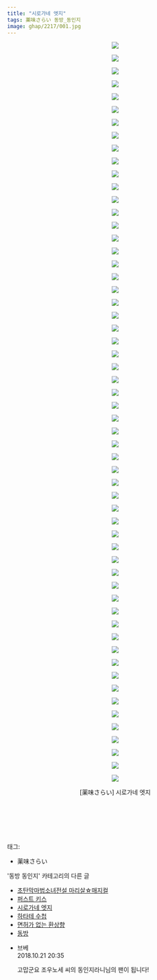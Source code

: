 ```yaml
---
title: "시로가네 엣지"
tags: 薬味さらい 동방_동인지
image: ghap/2217/001.jpg
---
```

<div class="article">
<p style="text-align: center; clear: none; float: none;"><img src="{{ site.nasurl }}/ghap/2217/001.jpg"/></p>
<p style="text-align: center; clear: none; float: none;"><img src="{{ site.nasurl }}/ghap/2217/002.jpg"/></p>
<p style="text-align: center; clear: none; float: none;"><img src="{{ site.nasurl }}/ghap/2217/003.jpg"/></p>
<p style="text-align: center; clear: none; float: none;"><img src="{{ site.nasurl }}/ghap/2217/004.jpg"/></p>
<p style="text-align: center; clear: none; float: none;"><img src="{{ site.nasurl }}/ghap/2217/005.jpg"/></p>
<p style="text-align: center; clear: none; float: none;"><img src="{{ site.nasurl }}/ghap/2217/006.jpg"/></p>
<p style="text-align: center; clear: none; float: none;"><img src="{{ site.nasurl }}/ghap/2217/007.jpg"/></p>
<p style="text-align: center; clear: none; float: none;"><img src="{{ site.nasurl }}/ghap/2217/008.jpg"/></p>
<p style="text-align: center; clear: none; float: none;"><img src="{{ site.nasurl }}/ghap/2217/009.jpg"/></p>
<p style="text-align: center; clear: none; float: none;"><img src="{{ site.nasurl }}/ghap/2217/010.jpg"/></p>
<p style="text-align: center; clear: none; float: none;"><img src="{{ site.nasurl }}/ghap/2217/011.jpg"/></p>
<p style="text-align: center; clear: none; float: none;"><img src="{{ site.nasurl }}/ghap/2217/012.jpg"/></p>
<p style="text-align: center; clear: none; float: none;"><img src="{{ site.nasurl }}/ghap/2217/013.jpg"/></p>
<p style="text-align: center; clear: none; float: none;"><img src="{{ site.nasurl }}/ghap/2217/014.jpg"/></p>
<p style="text-align: center; clear: none; float: none;"><img src="{{ site.nasurl }}/ghap/2217/015.jpg"/></p>
<p style="text-align: center; clear: none; float: none;"><img src="{{ site.nasurl }}/ghap/2217/016.jpg"/></p>
<p style="text-align: center; clear: none; float: none;"><img src="{{ site.nasurl }}/ghap/2217/017.jpg"/></p>
<p style="text-align: center; clear: none; float: none;"><img src="{{ site.nasurl }}/ghap/2217/018.jpg"/></p>
<p style="text-align: center; clear: none; float: none;"><img src="{{ site.nasurl }}/ghap/2217/019.jpg"/></p>
<p style="text-align: center; clear: none; float: none;"><img src="{{ site.nasurl }}/ghap/2217/020.jpg"/></p>
<p style="text-align: center; clear: none; float: none;"><img src="{{ site.nasurl }}/ghap/2217/021.jpg"/></p>
<p style="text-align: center; clear: none; float: none;"><img src="{{ site.nasurl }}/ghap/2217/022.jpg"/></p>
<p style="text-align: center; clear: none; float: none;"><img src="{{ site.nasurl }}/ghap/2217/023.jpg"/></p>
<p style="text-align: center; clear: none; float: none;"><img src="{{ site.nasurl }}/ghap/2217/024.jpg"/></p>
<p style="text-align: center; clear: none; float: none;"><img src="{{ site.nasurl }}/ghap/2217/025.jpg"/></p>
<p style="text-align: center; clear: none; float: none;"><img src="{{ site.nasurl }}/ghap/2217/026.jpg"/></p>
<p style="text-align: center; clear: none; float: none;"><img src="{{ site.nasurl }}/ghap/2217/027.jpg"/></p>
<p style="text-align: center; clear: none; float: none;"><img src="{{ site.nasurl }}/ghap/2217/028.jpg"/></p>
<p style="text-align: center; clear: none; float: none;"><img src="{{ site.nasurl }}/ghap/2217/029.jpg"/></p>
<p style="text-align: center; clear: none; float: none;"><img src="{{ site.nasurl }}/ghap/2217/030.jpg"/></p>
<p style="text-align: center; clear: none; float: none;"><img src="{{ site.nasurl }}/ghap/2217/031.jpg"/></p>
<p style="text-align: center; clear: none; float: none;"><img src="{{ site.nasurl }}/ghap/2217/032.jpg"/></p>
<p style="text-align: center; clear: none; float: none;"><img src="{{ site.nasurl }}/ghap/2217/033.jpg"/></p>
<p style="text-align: center; clear: none; float: none;"><img src="{{ site.nasurl }}/ghap/2217/034.jpg"/></p>
<p style="text-align: center; clear: none; float: none;"><img src="{{ site.nasurl }}/ghap/2217/035.jpg"/></p>
<p style="text-align: center; clear: none; float: none;"><img src="{{ site.nasurl }}/ghap/2217/036.jpg"/></p>
<p style="text-align: center; clear: none; float: none;"><img src="{{ site.nasurl }}/ghap/2217/037.jpg"/></p>
<p style="text-align: center; clear: none; float: none;"><img src="{{ site.nasurl }}/ghap/2217/038.jpg"/></p>
<p style="text-align: center; clear: none; float: none;"><img src="{{ site.nasurl }}/ghap/2217/039.jpg"/></p>
<p style="text-align: center; clear: none; float: none;"><img src="{{ site.nasurl }}/ghap/2217/040.jpg"/></p>
<p style="text-align: center; clear: none; float: none;"><img src="{{ site.nasurl }}/ghap/2217/041.jpg"/></p>
<p style="text-align: center; clear: none; float: none;"><img src="{{ site.nasurl }}/ghap/2217/042.jpg"/></p>
<p style="text-align: center; clear: none; float: none;"><img src="{{ site.nasurl }}/ghap/2217/043.jpg"/></p>
<p style="text-align: center; clear: none; float: none;"><img src="{{ site.nasurl }}/ghap/2217/044.jpg"/></p>
<p style="text-align: center; clear: none; float: none;"><img src="{{ site.nasurl }}/ghap/2217/045.jpg"/></p>
<p style="text-align: center; clear: none; float: none;"><img src="{{ site.nasurl }}/ghap/2217/046.jpg"/></p>
<p style="text-align: center; clear: none; float: none;"><img src="{{ site.nasurl }}/ghap/2217/047.jpg"/></p>
<p style="text-align: center; clear: none; float: none;"><img src="{{ site.nasurl }}/ghap/2217/048.jpg"/></p>
<p style="text-align: center; clear: none; float: none;"><img src="{{ site.nasurl }}/ghap/2217/049.jpg"/></p>
<p style="text-align: center; clear: none; float: none;"><img src="{{ site.nasurl }}/ghap/2217/050.jpg"/></p>
<p style="text-align: center; clear: none; float: none;"><img src="{{ site.nasurl }}/ghap/2217/051.jpg"/></p>
<p style="text-align: center; clear: none; float: none;"><img src="{{ site.nasurl }}/ghap/2217/052.jpg"/></p>
<p style="text-align: center; clear: none; float: none;"><img src="{{ site.nasurl }}/ghap/2217/053.jpg"/></p>
<p style="text-align: center; clear: none; float: none;"><img src="{{ site.nasurl }}/ghap/2217/054.jpg"/></p>
<p style="text-align: center; clear: none; float: none;"><img src="{{ site.nasurl }}/ghap/2217/055.jpg"/></p>
<p style="text-align: center; clear: none; float: none;"><img src="{{ site.nasurl }}/ghap/2217/056.jpg"/></p>
<p style="text-align: center; clear: none; float: none;"><img src="{{ site.nasurl }}/ghap/2217/057.jpg"/></p>
<p style="text-align: center; clear: none; float: none;"><img src="{{ site.nasurl }}/ghap/2217/058.jpg"/></p>
<p style="text-align: center; clear: none; float: none;">[薬味さらい] 시로가네 엣지</p>
<p style="text-align: center; clear: none; float: none;"><br/></p>
<p style="text-align: center; clear: none; float: none;"><br/></p>
<p><br/></p>
</div><div class="tagTrail">
<p>태그: </p>
<ul>
<li>薬味さらい</li>
</ul>
</div><div class="another">
<p>'동방 동인지' 카테고리의 다른 글</p>
<ul>
<li><a href="/2016-09-18-ghap_2219">초탄막마법소녀전설 마리살☆매지컬</a></li>
<li><a href="/2016-09-18-ghap_2218">퍼스트 키스</a></li>
<li><a href="/2016-09-18-ghap_2217">시로가네 엣지</a></li>
<li><a href="/2016-09-18-ghap_2216">하타테 수첩</a></li>
<li><a href="/2016-09-18-ghap_2215">면허가 없는 환상향</a></li>
<li><a href="/2016-09-18-ghap_2213">동방</a></li>
</ul>
</div><div class="cb_module cb_fluid">
<div class="cb_wrt cb_profile">
<div class="comment">
<ul>
<li class="cb_thumb_off" id="comment15359266">
<div class="cb_comment_area">
<div class="cb_info_area">
<div class="cb_section">
<span class="cb_nick_name">브베</span>
</div>
<div class="cb_section">
<span class="cb_date">2018.10.21 20:35 </span>
</div>
</div>
<div class="cb_dsc_comment">
<p class="cb_dsc">
											고맙군요 조우노세 씨의 동인지라니님의 팬이 됩니다!
										</p>
</div>
</div></li>
</ul>
</div>
</div><!-- commentList close -->
</div>